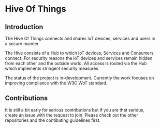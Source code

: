 # Hive Of Things

## Introduction
The Hive Of Things connects and shares IoT devices, services and users in a secure manner. 

The Hive consists of a Hub to which IoT devices, Services and Consumers connect. 
For security reasons the IoT devices and services remain hidden from each other and the outside world. 
All access is routed via the Hub which implements stringent security measures.

The status of the project is in-development. Currently the work focuses on improving compliance with the W3C WoT standard.


## Contributions
It is still a bit early for serious contributions but if you are that serious, create an issue with the request to join. Please check out the other repositories and the contibuting guidelines first.

